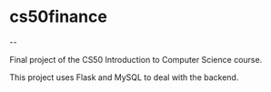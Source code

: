 # cs50finance
--

Final project of the CS50 Introduction to Computer Science course.

This project uses Flask and MySQL to deal with the backend.
